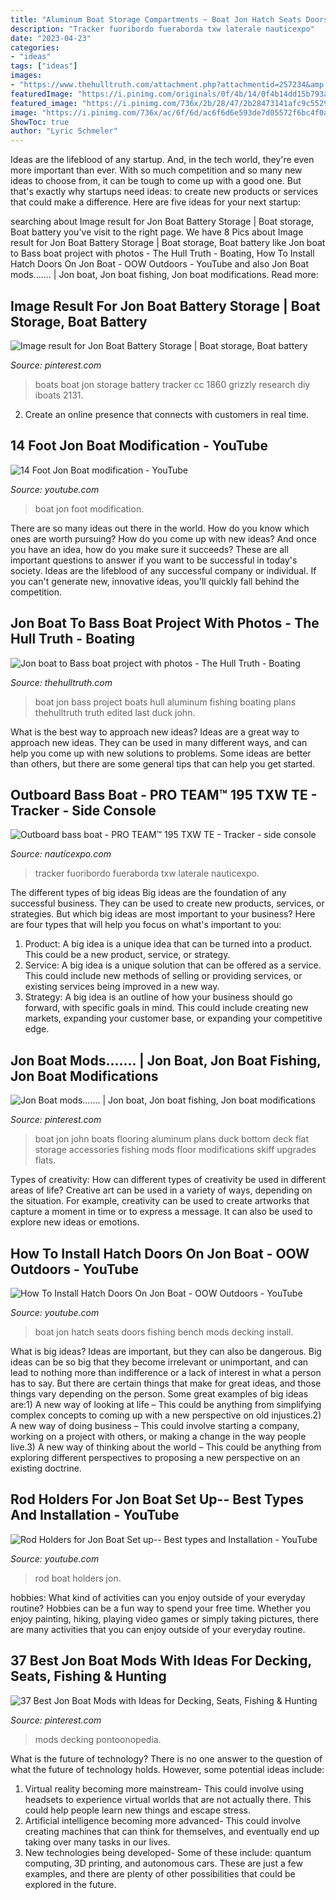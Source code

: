 ```yaml
---
title: "Aluminum Boat Storage Compartments ~ Boat Jon Hatch Seats Doors Fishing Bench Mods Decking Install"
description: "Tracker fuoribordo fueraborda txw laterale nauticexpo"
date: "2023-04-23"
categories:
- "ideas"
tags: ["ideas"]
images:
- "https://www.thehulltruth.com/attachment.php?attachmentid=257234&amp;stc=1&amp;d=1343646950"
featuredImage: "https://i.pinimg.com/originals/0f/4b/14/0f4b14dd15b793a0e4f931c5e3fadba4.jpg"
featured_image: "https://i.pinimg.com/736x/2b/28/47/2b28473141afc9c5529b5921a9c37730.jpg"
image: "https://i.pinimg.com/736x/ac/6f/6d/ac6f6d6e593de7d05572f6bc4f0abf55.jpg"
ShowToc: true
author: "Lyric Schmeler"
---
```



Ideas are the lifeblood of any startup. And, in the tech world, they're even more important than ever. With so much competition and so many new ideas to choose from, it can be tough to come up with a good one. But that's exactly why startups need ideas: to create new products or services that could make a difference. Here are five ideas for your next startup: 

	

		
searching about Image result for Jon Boat Battery Storage | Boat storage, Boat battery you've visit to the right page. We have 8 Pics about Image result for Jon Boat Battery Storage | Boat storage, Boat battery like Jon boat to Bass boat project with photos - The Hull Truth - Boating, How To Install Hatch Doors On Jon Boat - OOW Outdoors - YouTube and also Jon Boat mods....... | Jon boat, Jon boat fishing, Jon boat modifications. Read more:
		
    
## Image Result For Jon Boat Battery Storage | Boat Storage, Boat Battery

<img loading=lazy src="https://i.pinimg.com/736x/ac/6f/6d/ac6f6d6e593de7d05572f6bc4f0abf55.jpg" onerror="this.onerror=null;this.src='https://tse3.mm.bing.net/th?id=OIP.2ps4nfzeyn3x0wqpmA9y-gHaE8&amp;pid=15.1';" alt="Image result for Jon Boat Battery Storage | Boat storage, Boat battery">

_Source: pinterest.com_

>boats boat jon storage battery tracker cc 1860 grizzly research diy iboats 2131. 

	

2. Create an online presence that connects with customers in real time.

    
## 14 Foot Jon Boat Modification - YouTube

<img loading=lazy src="https://i.ytimg.com/vi/kuzexXuuNsU/maxresdefault.jpg" onerror="this.onerror=null;this.src='https://tse1.mm.bing.net/th?id=OIP.iZ4emL0SMmDOnuVUD2TDvwHaEK&amp;pid=15.1';" alt="14 Foot Jon Boat modification - YouTube">

_Source: youtube.com_

>boat jon foot modification. 

	

There are so many ideas out there in the world. How do you know which ones are worth pursuing? How do you come up with new ideas? And once you have an idea, how do you make sure it succeeds? These are all important questions to answer if you want to be successful in today's society. Ideas are the lifeblood of any successful company or individual. If you can't generate new, innovative ideas, you'll quickly fall behind the competition.

    
## Jon Boat To Bass Boat Project With Photos - The Hull Truth - Boating

<img loading=lazy src="https://www.thehulltruth.com/attachment.php?attachmentid=257234&amp;stc=1&amp;d=1343646950" onerror="this.onerror=null;this.src='https://tse4.mm.bing.net/th?id=OIP.Y7eI_dzy3ArOqmL6VcM-SwHaFj&amp;pid=15.1';" alt="Jon boat to Bass boat project with photos - The Hull Truth - Boating">

_Source: thehulltruth.com_

>boat jon bass project boats hull aluminum fishing boating plans thehulltruth truth edited last duck john. 

	

What is the best way to approach new ideas?
Ideas are a great way to approach new ideas. They can be used in many different ways, and can help you come up with new solutions to problems. Some ideas are better than others, but there are some general tips that can help you get started.

    
## Outboard Bass Boat - PRO TEAM™ 195 TXW TE - Tracker - Side Console

<img loading=lazy src="https://img.nauticexpo.com/images_ne/photo-g/20842-13040627.jpg" onerror="this.onerror=null;this.src='https://tse3.mm.bing.net/th?id=OIP.plHuVa2bTrC5BehosblCDQHaHa&amp;pid=15.1';" alt="Outboard bass boat - PRO TEAM™ 195 TXW TE - Tracker - side console">

_Source: nauticexpo.com_

>tracker fuoribordo fueraborda txw laterale nauticexpo. 

	

The different types of big ideas
Big ideas are the foundation of any successful business. They can be used to create new products, services, or strategies. But which big ideas are most important to your business? Here are four types that will help you focus on what's important to you: 
1. Product: A big idea is a unique idea that can be turned into a product. This could be a new product, service, or strategy. 
2. Service: A big idea is a unique solution that can be offered as a service. This could include new methods of selling or providing services, or existing services being improved in a new way. 
3. Strategy: A big idea is an outline of how your business should go forward, with specific goals in mind. This could include creating new markets, expanding your customer base, or expanding your competitive edge.

    
## Jon Boat Mods....... | Jon Boat, Jon Boat Fishing, Jon Boat Modifications

<img loading=lazy src="https://i.pinimg.com/originals/0f/4b/14/0f4b14dd15b793a0e4f931c5e3fadba4.jpg" onerror="this.onerror=null;this.src='https://tse1.mm.bing.net/th?id=OIP.mRIojjLTluUOCs_XR4TRDAHaFj&amp;pid=15.1';" alt="Jon Boat mods....... | Jon boat, Jon boat fishing, Jon boat modifications">

_Source: pinterest.com_

>boat jon john boats flooring aluminum plans duck bottom deck flat storage accessories fishing mods floor modifications skiff upgrades flats. 

	

Types of creativity: How can different types of creativity be used in different areas of life?
Creative art can be used in a variety of ways, depending on the situation. For example, creativity can be used to create artworks that capture a moment in time or to express a message. It can also be used to explore new ideas or emotions.

    
## How To Install Hatch Doors On Jon Boat - OOW Outdoors - YouTube

<img loading=lazy src="http://i.ytimg.com/vi/BIe8vBli4CM/maxresdefault.jpg" onerror="this.onerror=null;this.src='https://tse2.mm.bing.net/th?id=OIP.1M2D3BumgDMDKTjnqObeIQHaEK&amp;pid=15.1';" alt="How To Install Hatch Doors On Jon Boat - OOW Outdoors - YouTube">

_Source: youtube.com_

>boat jon hatch seats doors fishing bench mods decking install. 

	

What is big ideas?
Ideas are important, but they can also be dangerous. Big ideas can be so big that they become irrelevant or unimportant, and can lead to nothing more than indifference or a lack of interest in what a person has to say. But there are certain things that make for great ideas, and those things vary depending on the person. Some great examples of big ideas are:1) A new way of looking at life – This could be anything from simplifying complex concepts to coming up with a new perspective on old injustices.2) A new way of doing business – This could involve starting a company, working on a project with others, or making a change in the way people live.3) A new way of thinking about the world – This could be anything from exploring different perspectives to proposing a new perspective on an existing doctrine.

    
## Rod Holders For Jon Boat Set Up-- Best Types And Installation - YouTube

<img loading=lazy src="https://i.ytimg.com/vi/EXSQPpW3Rq0/maxresdefault.jpg" onerror="this.onerror=null;this.src='https://tse2.mm.bing.net/th?id=OIP.gsJQBgq--ZXX9q78fMiIzAHaEK&amp;pid=15.1';" alt="Rod Holders for Jon Boat Set up-- Best types and Installation - YouTube">

_Source: youtube.com_

>rod boat holders jon. 

	

hobbies: What kind of activities can you enjoy outside of your everyday routine?
Hobbies can be a fun way to spend your free time. Whether you enjoy painting, hiking, playing video games or simply taking pictures, there are many activities that you can enjoy outside of your everyday routine.

    
## 37 Best Jon Boat Mods With Ideas For Decking, Seats, Fishing &amp; Hunting

<img loading=lazy src="https://i.pinimg.com/736x/2b/28/47/2b28473141afc9c5529b5921a9c37730.jpg" onerror="this.onerror=null;this.src='https://tse1.mm.bing.net/th?id=OIP.WldyNggbtCvBpgyVeXixnAHaFY&amp;pid=15.1';" alt="37 Best Jon Boat Mods with Ideas for Decking, Seats, Fishing &amp; Hunting">

_Source: pinterest.com_

>mods decking pontoonopedia. 

	

What is the future of technology?
There is no one answer to the question of what the future of technology holds. However, some potential ideas include: 

1. Virtual reality becoming more mainstream- This could involve using headsets to experience virtual worlds that are not actually there. This could help people learn new things and escape stress. 
2. Artificial intelligence becoming more advanced- This could involve creating machines that can think for themselves, and eventually end up taking over many tasks in our lives. 
3. New technologies being developed- Some of these include: quantum computing, 3D printing, and autonomous cars. These are just a few examples, and there are plenty of other possibilities that could be explored in the future.

